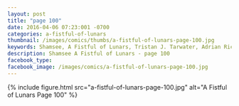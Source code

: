 ```yaml
---
layout: post
title: "page 100"
date: 2016-04-06 07:23:001 -0700
categories: a-fistful-of-lunars
thumbnail: /images/comics/thumbs/a-fistful-of-lunars-page-100.jpg
keywords: Shamsee, A Fistful of Lunars, Tristan J. Tarwater, Adrian Ricker
description: Shamsee A Fistful of Lunars - page 100
facebook_type: 
facebook_image: /images/comics/a-fistful-of-lunars-page-100.jpg
---
```

{% include figure.html src="a-fistful-of-lunars-page-100.jpg" alt="A Fistful of Lunars Page 100" %}

